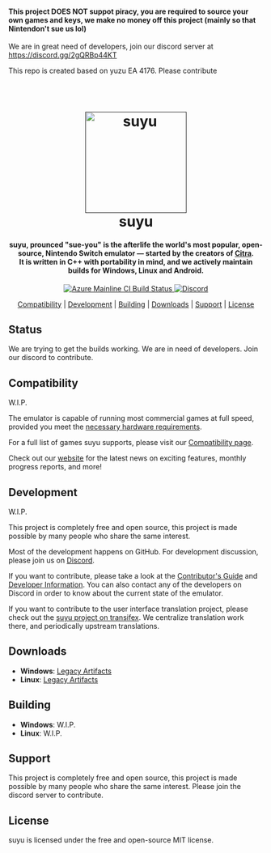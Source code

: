 <!--
SPDX-FileCopyrightText: 2018 suyu Emulator Project
SPDX-License-Identifier: GPL-2.0-or-later
-->

<h4>This project DOES NOT suppot piracy, you are required to source your own games and keys, we make no money off this project (mainly so that Nintendon't sue us lol)</h4>


We are in great need of developers, join our discord server at <a href="https://discord.gg/2gQRBp44KT">https://discord.gg/2gQRBp44KT</a>

This repo is created based on yuzu EA 4176. Please contribute

<h1 align="center">
  <br>
  <a href=""><img src="https://cdn.discordapp.com/attachments/1214441121099419718/1214452770334056488/Suyu-Logo_V2.png?ex=65f92a47&is=65e6b547&hm=a1f174d70a5c106fec6a998c603e1158d8f3011a6c9ff91415b7c02afe9c0262&" alt="suyu" width="200"></a>
  <br>
  <b>suyu</b>
  <br>
</h1>

<h4 align="center"><b>suyu</b>, prounced "sue-you" is the afterlife the world's most popular, open-source, Nintendo Switch emulator — started by the creators of <a href="https://citra-emu.org" target="_blank">Citra</a>.
<br>
It is written in C++ with portability in mind, and we actively maintain builds for Windows, Linux and Android.
</h4>

<p align="center">
    <a href="https://dev.azure.com/suyu-emu/suyu/">
        <img src="https://dev.azure.com/suyu-emu/suyu/_apis/build/status/suyu%20mainline?branchName=master"
            alt="Azure Mainline CI Build Status">
    </a>
    <a href="https://discord.com/invite/u77vRWY">
        <img src="https://img.shields.io/discord/398318088170242053?color=5865F2&label=suyu&logo=discord&logoColor=white"
            alt="Discord">
    </a>
</p>

<p align="center">
  <a href="#compatibility">Compatibility</a> |
  <a href="#development">Development</a> |
  <a href="#building">Building</a> |
  <a href="#downloads">Downloads</a> |
  <a href="#support">Support</a> |
  <a href="#license">License</a>
</p>

## Status

We are trying to get the builds working. We are in need of developers. Join our discord to contribute.

## Compatibility

W.I.P.

The emulator is capable of running most commercial games at full speed, provided you meet the [necessary hardware requirements](https://suyu-emu.org/help/quickstart/#hardware-requirements).

For a full list of games suyu supports, please visit our [Compatibility page](https://suyu-emu.org/game/).

Check out our [website](https://suyu-emu.org/) for the latest news on exciting features, monthly progress reports, and more!

## Development

W.I.P.

This project is completely free and open source, this project is made possible by many people who share the same interest.

Most of the development happens on GitHub. For development discussion, please join us on [Discord](https://discord.gg/2gQRBp44KT).

If you want to contribute, please take a look at the [Contributor's Guide](https://github.com/suyu-emu/suyu/wiki/Contributing) and [Developer Information](https://github.com/suyu-emu/suyu/wiki/Developer-Information).
You can also contact any of the developers on Discord in order to know about the current state of the emulator.

If you want to contribute to the user interface translation project, please check out the [suyu project on transifex](https://www.transifex.com/suyu-emulator/suyu). We centralize translation work there, and periodically upstream translations.

## Downloads

* __Windows__: [Legacy Artifacts](https://github.com/pineappleea/pineapple-src/releases)
* __Linux__: [Legacy Artifacts](https://github.com/pineappleea/pineapple-src/releases)

## Building

* __Windows__: W.I.P.
* __Linux__: W.I.P.



## Support

This project is completely free and open source, this project is made possible by many people who share the same interest. Please join the discord server to contribute.


## License

suyu is licensed under the free and open-source MIT license.
